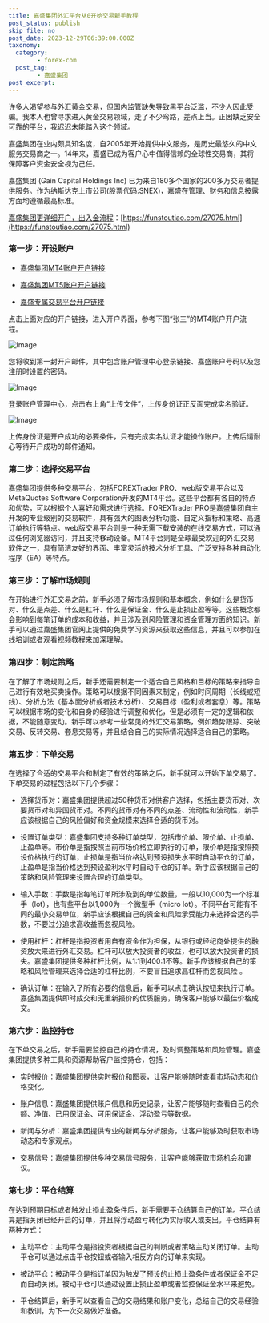 ```yaml
---
title: 嘉盛集团外汇平台从0开始交易新手教程
post_status: publish
skip_file: no
post_date: 2023-12-29T06:39:00.000Z
taxonomy:
  category:
        - forex-com
  post_tag:
        - 嘉盛集团
post_excerpt: 
---
```

许多人渴望参与外汇黄金交易，但国内监管缺失导致黑平台泛滥，不少人因此受骗。我本人也曾寻求进入黄金交易领域，走了不少弯路，差点上当。正因缺乏安全可靠的平台，我迟迟未能踏入这个领域。

嘉盛集团在业内颇具知名度，自2005年开始提供中文服务，是历史最悠久的中文服务交易商之一。14年来，嘉盛已成为客户心中值得信赖的全球性交易商，其将保障客户资金安全视为己任。

嘉盛集团 (Gain Capital Holdings Inc) 已为来自180多个国家的200多万交易者提供服务。作为纳斯达克上市公司(股票代码:SNEX)，嘉盛在管理、财务和信息披露方面均遵循最高标准。

[嘉盛集团更详细开户，出入金流程](https://funstoutiao.com/27075.html)：[https://funstoutiao.com/27075.html](https://funstoutiao.com/27075.html)

### 第一步：开设账户

* [嘉盛集团MT4账户开户链接](https://s.ssgg.net/jsmt4)

* [嘉盛集团MT5账户开户链接](https://s.ssgg.net/jsmt5)

* [嘉盛专属交易平台开户链接](https://s.ssgg.net/js)

点击上面对应的开户链接，进入开户界面，参考下图“张三”的MT4账户开户流程。

![Image](https://prod-files-secure.s3.us-west-2.amazonaws.com/39ed1227-6d7d-4570-be36-9ccd4a2c4241/7a167aea-686b-400d-af59-4e18eb607a40/640.png?X-Amz-Algorithm=AWS4-HMAC-SHA256&X-Amz-Content-Sha256=UNSIGNED-PAYLOAD&X-Amz-Credential=ASIAZI2LB466Q4RK6TTM%2F20250708%2Fus-west-2%2Fs3%2Faws4_request&X-Amz-Date=20250708T041310Z&X-Amz-Expires=3600&X-Amz-Security-Token=IQoJb3JpZ2luX2VjEHsaCXVzLXdlc3QtMiJHMEUCIGkoiDPX936nhFLVV7AenRWjAHa%2BiU6AfNq8S1WDtkPCAiEAv3LQzLZUx9AqT0aCQs47rdaZkK%2FgwsMz%2BCUgNeeOuLYqiAQIhP%2F%2F%2F%2F%2F%2F%2F%2F%2F%2FARAAGgw2Mzc0MjMxODM4MDUiDJiRiFHKdnhyrbPvryrcA4yQ%2BgW5pE0jc2JdHnvBtb1MvTpYpsQw0tOUfz0j0OyULDDv4lZueZZ3OkcfQs2IUsxqvgffBnHOCoB8sEqNRnPXn3U64%2BMBTX%2FTnKdzzxkJFrqidFP0%2FlZXRDwXEiX7ImvWoR2TbI12LdRB9Y7g5K4wb84WZxL7xgvd7eAlW%2ByBgXJr9hordrrD2eTSy%2BY%2Frcxc1PtMIp6iUvcDwjnBJG2z%2B28JMHlB2cA%2BxwtAYiw07QKY3C6qUr5kl65XtOuVrPFB9NNJ%2BaAvLnpUTEa6ZGSI11rs5hRqgT%2BX4z3B3fiB4OUe33sU5MoU7E%2FmsFH7aIszb9UNJtCOaU%2Bv9fTzQLYajjNyvt%2FDVAO1vQlVJcebyPxvfvv9qfLId%2FRBj2zEo%2FS04P40ieMY%2Bb8fmctzN0HO8sHiHFUs7IfZvGMozrHmMJnpr6B6jjDsEDpjrKR91ZbnLZ1NMlCJ1pYPwSANt1OgpZbz6%2BMqjWa6DM3VXpDbLxU375TQTd5AU9c2ovL7pvWXFlIoPUIfd2%2BdLMDXzhRLu7yHelu0MrCl%2BPauJ6pkEw%2FcNUxn%2F8lKUxcUVw70o674MaOt%2BLCbdmvsNUPQogX%2FwiAjbvj2h9cdb1qkn6PdqUvUxVlpJ08SIkpiMMCTssMGOqUBtOXboHMvuvVpnq%2BQRmYjUbOidCGI3wX2L0Ppwu03YpCtLO%2BYRwNTcZ8loAl%2Bje7L5qcxVcGCa6Jj3X1lSY%2Bx%2FFCqGSqmO1flk19YrGMQBkiw3aN4qeNwde3rinK5wqif89s556ihb0KjzLMMh3pfu3oMrzewbioZISmr71QND4EP837K58ScvzGZeSM8lI7KRRZYUoYdAKHo58SijKDfdfTKHNub&X-Amz-Signature=00765a1b58f111019aa2e12e7c7c34f4b1bfba2f696cdb0f9d45471db6bd407a&X-Amz-SignedHeaders=host&x-amz-checksum-mode=ENABLED&x-id=GetObject)

您将收到第一封开户邮件，其中包含账户管理中心登录链接、嘉盛账户号码以及您注册时设置的密码。

![Image](https://prod-files-secure.s3.us-west-2.amazonaws.com/39ed1227-6d7d-4570-be36-9ccd4a2c4241/eaa1c6b3-2877-4284-a0e1-530e222c27fb/image.png?X-Amz-Algorithm=AWS4-HMAC-SHA256&X-Amz-Content-Sha256=UNSIGNED-PAYLOAD&X-Amz-Credential=ASIAZI2LB466Q4RK6TTM%2F20250708%2Fus-west-2%2Fs3%2Faws4_request&X-Amz-Date=20250708T041310Z&X-Amz-Expires=3600&X-Amz-Security-Token=IQoJb3JpZ2luX2VjEHsaCXVzLXdlc3QtMiJHMEUCIGkoiDPX936nhFLVV7AenRWjAHa%2BiU6AfNq8S1WDtkPCAiEAv3LQzLZUx9AqT0aCQs47rdaZkK%2FgwsMz%2BCUgNeeOuLYqiAQIhP%2F%2F%2F%2F%2F%2F%2F%2F%2F%2FARAAGgw2Mzc0MjMxODM4MDUiDJiRiFHKdnhyrbPvryrcA4yQ%2BgW5pE0jc2JdHnvBtb1MvTpYpsQw0tOUfz0j0OyULDDv4lZueZZ3OkcfQs2IUsxqvgffBnHOCoB8sEqNRnPXn3U64%2BMBTX%2FTnKdzzxkJFrqidFP0%2FlZXRDwXEiX7ImvWoR2TbI12LdRB9Y7g5K4wb84WZxL7xgvd7eAlW%2ByBgXJr9hordrrD2eTSy%2BY%2Frcxc1PtMIp6iUvcDwjnBJG2z%2B28JMHlB2cA%2BxwtAYiw07QKY3C6qUr5kl65XtOuVrPFB9NNJ%2BaAvLnpUTEa6ZGSI11rs5hRqgT%2BX4z3B3fiB4OUe33sU5MoU7E%2FmsFH7aIszb9UNJtCOaU%2Bv9fTzQLYajjNyvt%2FDVAO1vQlVJcebyPxvfvv9qfLId%2FRBj2zEo%2FS04P40ieMY%2Bb8fmctzN0HO8sHiHFUs7IfZvGMozrHmMJnpr6B6jjDsEDpjrKR91ZbnLZ1NMlCJ1pYPwSANt1OgpZbz6%2BMqjWa6DM3VXpDbLxU375TQTd5AU9c2ovL7pvWXFlIoPUIfd2%2BdLMDXzhRLu7yHelu0MrCl%2BPauJ6pkEw%2FcNUxn%2F8lKUxcUVw70o674MaOt%2BLCbdmvsNUPQogX%2FwiAjbvj2h9cdb1qkn6PdqUvUxVlpJ08SIkpiMMCTssMGOqUBtOXboHMvuvVpnq%2BQRmYjUbOidCGI3wX2L0Ppwu03YpCtLO%2BYRwNTcZ8loAl%2Bje7L5qcxVcGCa6Jj3X1lSY%2Bx%2FFCqGSqmO1flk19YrGMQBkiw3aN4qeNwde3rinK5wqif89s556ihb0KjzLMMh3pfu3oMrzewbioZISmr71QND4EP837K58ScvzGZeSM8lI7KRRZYUoYdAKHo58SijKDfdfTKHNub&X-Amz-Signature=1ab0f5422d1befb4b16dcd157c3929d4af1482b3c1b9eab2adf58daa391cadf9&X-Amz-SignedHeaders=host&x-amz-checksum-mode=ENABLED&x-id=GetObject)

登录账户管理中心，点击右上角“上传文件”，上传身份证正反面完成实名验证。

![Image](https://prod-files-secure.s3.us-west-2.amazonaws.com/39ed1227-6d7d-4570-be36-9ccd4a2c4241/54090639-09fc-46b4-a135-e0289f707147/image.png?X-Amz-Algorithm=AWS4-HMAC-SHA256&X-Amz-Content-Sha256=UNSIGNED-PAYLOAD&X-Amz-Credential=ASIAZI2LB466Q4RK6TTM%2F20250708%2Fus-west-2%2Fs3%2Faws4_request&X-Amz-Date=20250708T041310Z&X-Amz-Expires=3600&X-Amz-Security-Token=IQoJb3JpZ2luX2VjEHsaCXVzLXdlc3QtMiJHMEUCIGkoiDPX936nhFLVV7AenRWjAHa%2BiU6AfNq8S1WDtkPCAiEAv3LQzLZUx9AqT0aCQs47rdaZkK%2FgwsMz%2BCUgNeeOuLYqiAQIhP%2F%2F%2F%2F%2F%2F%2F%2F%2F%2FARAAGgw2Mzc0MjMxODM4MDUiDJiRiFHKdnhyrbPvryrcA4yQ%2BgW5pE0jc2JdHnvBtb1MvTpYpsQw0tOUfz0j0OyULDDv4lZueZZ3OkcfQs2IUsxqvgffBnHOCoB8sEqNRnPXn3U64%2BMBTX%2FTnKdzzxkJFrqidFP0%2FlZXRDwXEiX7ImvWoR2TbI12LdRB9Y7g5K4wb84WZxL7xgvd7eAlW%2ByBgXJr9hordrrD2eTSy%2BY%2Frcxc1PtMIp6iUvcDwjnBJG2z%2B28JMHlB2cA%2BxwtAYiw07QKY3C6qUr5kl65XtOuVrPFB9NNJ%2BaAvLnpUTEa6ZGSI11rs5hRqgT%2BX4z3B3fiB4OUe33sU5MoU7E%2FmsFH7aIszb9UNJtCOaU%2Bv9fTzQLYajjNyvt%2FDVAO1vQlVJcebyPxvfvv9qfLId%2FRBj2zEo%2FS04P40ieMY%2Bb8fmctzN0HO8sHiHFUs7IfZvGMozrHmMJnpr6B6jjDsEDpjrKR91ZbnLZ1NMlCJ1pYPwSANt1OgpZbz6%2BMqjWa6DM3VXpDbLxU375TQTd5AU9c2ovL7pvWXFlIoPUIfd2%2BdLMDXzhRLu7yHelu0MrCl%2BPauJ6pkEw%2FcNUxn%2F8lKUxcUVw70o674MaOt%2BLCbdmvsNUPQogX%2FwiAjbvj2h9cdb1qkn6PdqUvUxVlpJ08SIkpiMMCTssMGOqUBtOXboHMvuvVpnq%2BQRmYjUbOidCGI3wX2L0Ppwu03YpCtLO%2BYRwNTcZ8loAl%2Bje7L5qcxVcGCa6Jj3X1lSY%2Bx%2FFCqGSqmO1flk19YrGMQBkiw3aN4qeNwde3rinK5wqif89s556ihb0KjzLMMh3pfu3oMrzewbioZISmr71QND4EP837K58ScvzGZeSM8lI7KRRZYUoYdAKHo58SijKDfdfTKHNub&X-Amz-Signature=aa3b007b52e4dc788a595db4eaf746c051a98cdf685d100127a6f7d1cc463c6e&X-Amz-SignedHeaders=host&x-amz-checksum-mode=ENABLED&x-id=GetObject)

上传身份证是开户成功的必要条件，只有完成实名认证才能操作账户。上传后请耐心等待开户成功的邮件通知。

### 第二步：选择交易平台

嘉盛集团提供多种交易平台，包括FOREXTrader PRO、web版交易平台以及MetaQuotes Software Corporation开发的MT4平台。这些平台都有各自的特点和优势，可以根据个人喜好和需求进行选择。FOREXTrader PRO是嘉盛集团自主开发的专业级别的交易软件，具有强大的图表分析功能、自定义指标和策略、高速订单执行等特点。web版交易平台则是一种无需下载安装的在线交易方式，可以通过任何浏览器访问，并且支持移动设备。MT4平台则是全球最受欢迎的外汇交易软件之一，具有简洁友好的界面、丰富灵活的技术分析工具、广泛支持各种自动化程序（EA）等特点。

### 第三步：了解市场规则

在开始进行外汇交易之前，新手必须了解市场规则和基本概念，例如什么是货币对、什么是点差、什么是杠杆、什么是保证金、什么是止损止盈等等。这些概念都会影响到每笔订单的成本和收益，并且涉及到风险管理和资金管理方面的知识。新手可以通过嘉盛集团官网上提供的免费学习资源来获取这些信息，并且可以参加在线培训或者观看视频教程来加深理解。

### 第四步：制定策略

在了解了市场规则之后，新手还需要制定一个适合自己风格和目标的策略来指导自己进行有效地买卖操作。策略可以根据不同因素来制定，例如时间周期（长线或短线）、分析方法（基本面分析或者技术分析）、交易目标（盈利或者套息）等。策略可以根据市场的变化和自身的经验进行调整和优化，但是必须有一定的逻辑和依据，不能随意变动。新手可以参考一些常见的外汇交易策略，例如趋势跟踪、突破交易、反转交易、套息交易等，并且结合自己的实际情况选择适合自己的策略。

### 第五步：下单交易

在选择了合适的交易平台和制定了有效的策略之后，新手就可以开始下单交易了。下单交易的过程包括以下几个步骤：

* 选择货币对：嘉盛集团提供超过50种货币对供客户选择，包括主要货币对、次要货币对和异国货币对。不同的货币对有不同的点差、流动性和波动性，新手应该根据自己的风险偏好和资金规模来选择合适的货币对。

* 设置订单类型：嘉盛集团支持多种订单类型，包括市价单、限价单、止损单、止盈单等。市价单是指按照当前市场价格立即执行的订单，限价单是指按照预设价格执行的订单，止损单是指当价格达到预设损失水平时自动平仓的订单，止盈单是指当价格达到预设盈利水平时自动平仓的订单。新手应该根据自己的策略和风险管理来设置合理的订单类型。

* 输入手数：手数是指每笔订单所涉及到的单位数量，一般以10,000为一个标准手（lot），也有些平台以1,000为一个微型手（micro lot）。不同平台可能有不同的最小交易单位，新手应该根据自己的资金和风险承受能力来选择合适的手数，不要过分追求高收益而忽视风险。

* 使用杠杆：杠杆是指投资者用自有资金作为担保，从银行或经纪商处提供的融资放大来进行外汇交易。杠杆可以放大投资者的收益，也可以放大投资者的损失。嘉盛集团提供多种杠杆比例，从1:1到400:1不等。新手应该根据自己的策略和风险管理来选择合适的杠杆比例，不要盲目追求高杠杆而忽视风险 。

* 确认订单：在输入了所有必要的信息后，新手可以点击确认按钮来执行订单。嘉盛集团提供即时成交和无重新报价的优质服务，确保客户能够以最佳价格成交。

### 第六步：监控持仓

在下单交易之后，新手需要监控自己的持仓情况，及时调整策略和风险管理。嘉盛集团提供多种工具和资源帮助客户监控持仓，包括：

* 实时报价：嘉盛集团提供实时报价和图表，让客户能够随时查看市场动态和价格变化。

* 账户信息：嘉盛集团提供账户信息和历史记录，让客户能够随时查看自己的余额、净值、已用保证金、可用保证金、浮动盈亏等数据。

* 新闻与分析：嘉盛集团提供专业的新闻与分析服务，让客户能够及时获取市场动态和专家观点。

* 交易信号：嘉盛集团提供多种交易信号服务，让客户能够获取市场机会和建议。

### 第七步：平仓结算

在达到预期目标或者触发止损止盈条件后，新手需要平仓结算自己的订单。平仓结算是指关闭已经开启的订单，并且将浮动盈亏转化为实际收入或支出。平仓结算有两种方式：

* 主动平仓：主动平仓是指投资者根据自己的判断或者策略主动关闭订单。主动平仓可以通过点击平仓按钮或者输入相反方向的订单来实现。

* 被动平仓：被动平仓是指订单因为触发了预设的止损止盈条件或者保证金不足而自动关闭。被动平仓可以通过设置止损止盈单或者监控保证金水平来避免。

* 平仓结算后，新手可以查看自己的交易结果和账户变化，总结自己的交易经验和教训，为下一次交易做好准备。